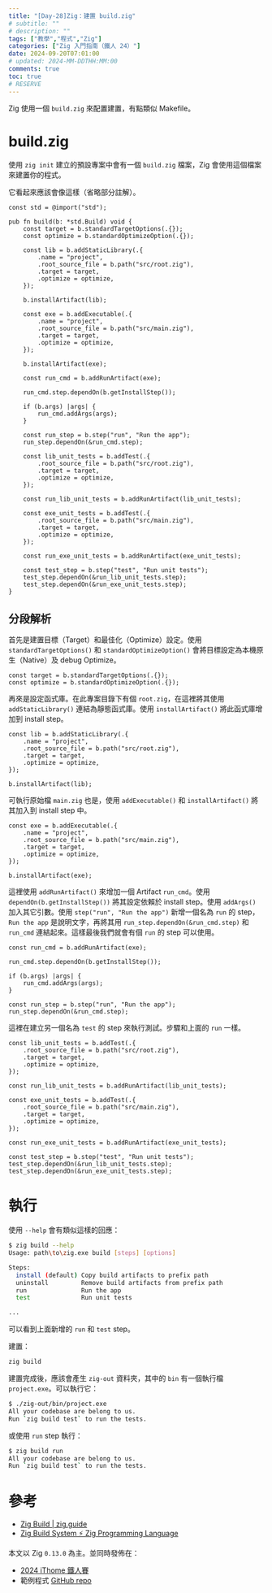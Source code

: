 ```yaml
---
title: "[Day-28]Zig：建置 build.zig"
# subtitle: ""
# description: ""
tags: ["教學","程式","Zig"]
categories: ["Zig 入門指南（鐵人 24）"]
date: 2024-09-20T07:01:00
# updated: 2024-MM-DDTHH:MM:00
comments: true
toc: true
# RESERVE
---
```


Zig 使用一個 `build.zig` 來配置建置，有點類似 Makefile。

<!-- more -->

# build.zig

使用 `zig init` 建立的預設專案中會有一個 `build.zig` 檔案，Zig 會使用這個檔案來建置你的程式。

它看起來應該會像這樣（省略部分註解）。

```zig
const std = @import("std");

pub fn build(b: *std.Build) void {
    const target = b.standardTargetOptions(.{});
    const optimize = b.standardOptimizeOption(.{});

    const lib = b.addStaticLibrary(.{
        .name = "project",
        .root_source_file = b.path("src/root.zig"),
        .target = target,
        .optimize = optimize,
    });

    b.installArtifact(lib);

    const exe = b.addExecutable(.{
        .name = "project",
        .root_source_file = b.path("src/main.zig"),
        .target = target,
        .optimize = optimize,
    });

    b.installArtifact(exe);

    const run_cmd = b.addRunArtifact(exe);

    run_cmd.step.dependOn(b.getInstallStep());

    if (b.args) |args| {
        run_cmd.addArgs(args);
    }

    const run_step = b.step("run", "Run the app");
    run_step.dependOn(&run_cmd.step);

    const lib_unit_tests = b.addTest(.{
        .root_source_file = b.path("src/root.zig"),
        .target = target,
        .optimize = optimize,
    });

    const run_lib_unit_tests = b.addRunArtifact(lib_unit_tests);

    const exe_unit_tests = b.addTest(.{
        .root_source_file = b.path("src/main.zig"),
        .target = target,
        .optimize = optimize,
    });

    const run_exe_unit_tests = b.addRunArtifact(exe_unit_tests);

    const test_step = b.step("test", "Run unit tests");
    test_step.dependOn(&run_lib_unit_tests.step);
    test_step.dependOn(&run_exe_unit_tests.step);
}
```

## 分段解析

首先是建置目標（Target）和最佳化（Optimize）設定。使用 `standardTargetOptions()` 和 `standardOptimizeOption()` 會將目標設定為本機原生（Native）及 debug Optimize。

```zig
const target = b.standardTargetOptions(.{});
const optimize = b.standardOptimizeOption(.{});
```

再來是設定函式庫。在此專案目錄下有個 `root.zig`，在這裡將其使用 `addStaticLibrary()` 連結為靜態函式庫。使用 `installArtifact()` 將此函式庫增加到 install step。

```zig
const lib = b.addStaticLibrary(.{
    .name = "project",
    .root_source_file = b.path("src/root.zig"),
    .target = target,
    .optimize = optimize,
});

b.installArtifact(lib);
```

可執行原始檔 `main.zig` 也是，使用 `addExecutable()` 和 `installArtifact()` 將其加入到 install step 中。

```zig
const exe = b.addExecutable(.{
    .name = "project",
    .root_source_file = b.path("src/main.zig"),
    .target = target,
    .optimize = optimize,
});

b.installArtifact(exe);
```

這裡使用 `addRunArtifact()` 來增加一個 Artifact `run_cmd`。使用 `dependOn(b.getInstallStep())` 將其設定依賴於 install step。使用 `addArgs()` 加入其它引數。使用 `step("run", "Run the app")` 新增一個名為 `run` 的 step，`Run the app` 是說明文字，再將其用 `run_step.dependOn(&run_cmd.step)` 和 `run_cmd` 連結起來。這樣最後我們就會有個 `run` 的 step 可以使用。

```zig
const run_cmd = b.addRunArtifact(exe);

run_cmd.step.dependOn(b.getInstallStep());

if (b.args) |args| {
    run_cmd.addArgs(args);
}

const run_step = b.step("run", "Run the app");
run_step.dependOn(&run_cmd.step);
```

這裡在建立另一個名為 `test` 的 step 來執行測試。步驟和上面的 `run` 一樣。

```zig
const lib_unit_tests = b.addTest(.{
    .root_source_file = b.path("src/root.zig"),
    .target = target,
    .optimize = optimize,
});

const run_lib_unit_tests = b.addRunArtifact(lib_unit_tests);

const exe_unit_tests = b.addTest(.{
    .root_source_file = b.path("src/main.zig"),
    .target = target,
    .optimize = optimize,
});

const run_exe_unit_tests = b.addRunArtifact(exe_unit_tests);

const test_step = b.step("test", "Run unit tests");
test_step.dependOn(&run_lib_unit_tests.step);
test_step.dependOn(&run_exe_unit_tests.step);
```

# 執行

使用 `--help` 會有類似這樣的回應：

```bash
$ zig build --help
Usage: path\to\zig.exe build [steps] [options]

Steps:
  install (default) Copy build artifacts to prefix path
  uninstall         Remove build artifacts from prefix path
  run               Run the app
  test              Run unit tests

...
```

可以看到上面新增的 `run` 和 `test` step。

建置：

```bash
zig build
```

建置完成後，應該會產生 `zig-out` 資料夾，其中的 `bin` 有一個執行檔 `project.exe`。可以執行它：

```bash
$ ./zig-out/bin/project.exe
All your codebase are belong to us.
Run `zig build test` to run the tests.
```

或使用 `run` step 執行：

```bash
$ zig build run
All your codebase are belong to us.
Run `zig build test` to run the tests.
```

# 參考

- [Zig Build | zig.guide](https://zig.guide/build-system/zig-build/)
- [Zig Build System ⚡ Zig Programming Language](https://ziglang.org/learn/build-system/)

本文以 Zig `0.13.0` 為主。並同時發佈在：

- [2024 iThome 鐵人賽](https://ithelp.ithome.com.tw/articles/10354747)
- 範例程式 [GitHub repo](https://github.com/ziteh/zig-learn-it24/tree/main/build_project)
